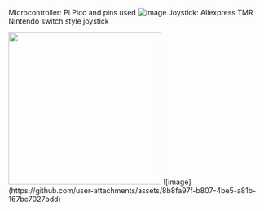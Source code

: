 Microcontroller: Pi Pico and pins used
<picture>
![image](https://github.com/user-attachments/assets/d5c09dd5-5870-49c5-af64-c63cd70dd36a)
</picture>
Joystick: Aliexpress TMR Nintendo switch style joystick

<picture>
<img src="https://github.com/user-attachments/assets/09c3ba0c-979f-4511-b104-186558ca0a61" width="300">
</picture>
![image](https://github.com/user-attachments/assets/8b8fa97f-b807-4be5-a81b-167bc7027bdd)




